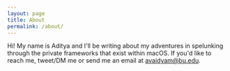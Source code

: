 ```yaml
---
layout: page
title: About
permalink: /about/
---
```


Hi! My name is Aditya and I'll be writing about my adventures in spelunking through the private frameworks that exist within macOS. If you'd like to reach me, tweet/DM me or send me an email at [avaidyam@bu.edu](mailto:avaidyam@bu.edu). 
